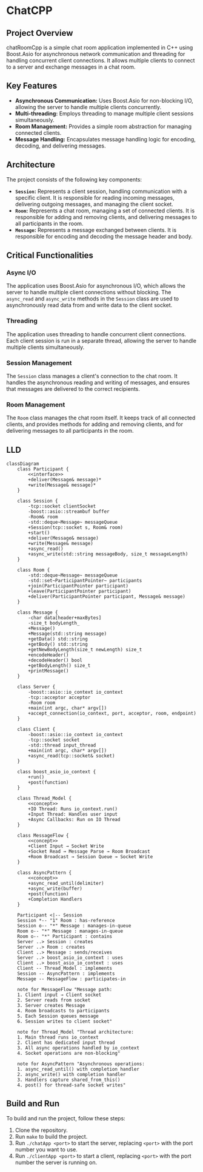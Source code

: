# ChatCPP

## Project Overview

chatRoomCpp is a simple chat room application implemented in C++ using Boost.Asio for asynchronous network communication and threading for handling concurrent client connections. It allows multiple clients to connect to a server and exchange messages in a chat room.

## Key Features

*   **Asynchronous Communication:** Uses Boost.Asio for non-blocking I/O, allowing the server to handle multiple clients concurrently.
*   **Multi-threading:** Employs threading to manage multiple client sessions simultaneously.
*   **Room Management:** Provides a simple room abstraction for managing connected clients.
*   **Message Handling:** Encapsulates message handling logic for encoding, decoding, and delivering messages.

## Architecture

The project consists of the following key components:

*   **`Session`:** Represents a client session, handling communication with a specific client. It is responsible for reading incoming messages, delivering outgoing messages, and managing the client socket.
*   **`Room`:** Represents a chat room, managing a set of connected clients. It is responsible for adding and removing clients, and delivering messages to all participants in the room.
*   **`Message`:** Represents a message exchanged between clients. It is responsible for encoding and decoding the message header and body.

## Critical Functionalities

### Async I/O

The application uses Boost.Asio for asynchronous I/O, which allows the server to handle multiple client connections without blocking. The `async_read` and `async_write` methods in the `Session` class are used to asynchronously read data from and write data to the client socket.

### Threading

The application uses threading to handle concurrent client connections. Each client session is run in a separate thread, allowing the server to handle multiple clients simultaneously.

### Session Management

The `Session` class manages a client's connection to the chat room. It handles the asynchronous reading and writing of messages, and ensures that messages are delivered to the correct recipients.

### Room Management

The `Room` class manages the chat room itself. It keeps track of all connected clients, and provides methods for adding and removing clients, and for delivering messages to all participants in the room.

## LLD

```mermaid
classDiagram
    class Participant {
        <<interface>>
        +deliver(Message& message)*
        +write(Message& message)*
    }
    
    class Session {
        -tcp::socket clientSocket
        -boost::asio::streambuf buffer
        -Room& room
        -std::deque~Message~ messageQueue
        +Session(tcp::socket s, Room& room)
        +start()
        +deliver(Message& message)
        +write(Message& message)
        +async_read()
        +async_write(std::string messageBody, size_t messageLength)
    }
    
    class Room {
        -std::deque~Message~ messageQueue
        -std::set~ParticipantPointer~ participants
        +join(ParticipantPointer participant)
        +leave(ParticipantPointer participant)
        +deliver(ParticipantPointer participant, Message& message)
    }
    
    class Message {
        -char data[header+maxBytes]
        -size_t bodyLength_
        +Message()
        +Message(std::string message)
        +getData() std::string
        +getBody() std::string
        +getNewBodyLength(size_t newLength) size_t
        +encodeHeader()
        +decodeHeader() bool
        +getBodyLength() size_t
        +printMessage()
    }
    
    class Server {
        -boost::asio::io_context io_context
        -tcp::acceptor acceptor
        -Room room
        +main(int argc, char* argv[])
        +accept_connection(io_context, port, acceptor, room, endpoint)
    }
    
    class Client {
        -boost::asio::io_context io_context
        -tcp::socket socket
        -std::thread input_thread
        +main(int argc, char* argv[])
        +async_read(tcp::socket& socket)
    }
    
    class boost_asio_io_context {
        +run()
        +post(function)
    }
    
    class Thread_Model {
        <<concept>>
        +IO Thread: Runs io_context.run()
        +Input Thread: Handles user input
        +Async Callbacks: Run on IO Thread
    }
    
    class MessageFlow {
        <<concept>>
        +Client Input → Socket Write
        +Socket Read → Message Parse → Room Broadcast
        +Room Broadcast → Session Queue → Socket Write
    }
    
    class AsyncPattern {
        <<concept>>
        +async_read_until(delimiter)
        +async_write(buffer)
        +post(function)
        +Completion Handlers
    }
    
    Participant <|-- Session
    Session *-- "1" Room : has-reference
    Session o-- "*" Message : manages-in-queue
    Room o-- "*" Message : manages-in-queue
    Room o-- "*" Participant : contains
    Server ..> Session : creates
    Server ..> Room : creates
    Client ..> Message : sends/receives
    Server ..> boost_asio_io_context : uses
    Client ..> boost_asio_io_context : uses
    Client -- Thread_Model : implements
    Session -- AsyncPattern : implements
    Message -- MessageFlow : participates-in
    
    note for MessageFlow "Message path: 
    1. Client input → Client socket
    2. Server reads from socket
    3. Server creates Message
    4. Room broadcasts to participants
    5. Each Session queues message
    6. Session writes to client socket"
    
    note for Thread_Model "Thread architecture:
    1. Main thread runs io_context
    2. Client has dedicated input thread
    3. All async operations handled by io_context
    4. Socket operations are non-blocking"
    
    note for AsyncPattern "Asynchronous operations:
    1. async_read_until() with completion handler
    2. async_write() with completion handler
    3. Handlers capture shared_from_this()
    4. post() for thread-safe socket writes"
```

## Build and Run

To build and run the project, follow these steps:

1.  Clone the repository.
2.  Run `make` to build the project.
3.  Run `./chatApp <port>` to start the server, replacing `<port>` with the port number you want to use.
4.  Run `./clientApp <port>` to start a client, replacing `<port>` with the port number the server is running on.
